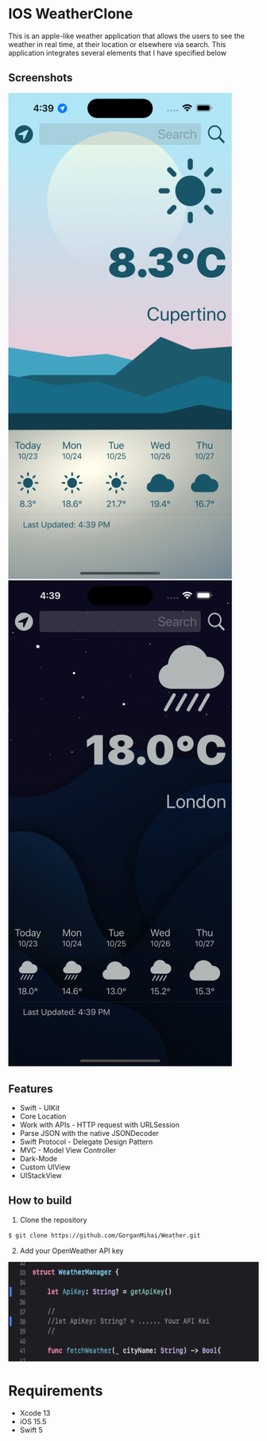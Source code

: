 IOS WeatherClone 
==========================
This is an apple-like weather application that allows the users to see the weather in real time, at their location or elsewhere via search. This application integrates several elements that I have specified below

## Screenshots
<img src="./Img/Day.png" width = 450 style="padding-right:50" > <img src="./Img/Night.png" width = 450 >

## Features
* Swift - UIKit
* Core Location
* Work with APIs - HTTP request with URLSession
* Parse JSON with the native JSONDecoder
* Swift Protocol - Delegate Design Pattern  
* MVC - Model View Controller
* Dark-Mode
* Custom UIView
* UIStackView 

## How to build

1) Clone the repository

```bash
$ git clone https://github.com/GorganMihai/Weather.git
```

2) Add your OpenWeather API key
<img src="./Img/ApiKey.png" height = 200 >


# Requirements 

* Xcode 13
* iOS 15.5
* Swift 5

